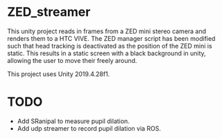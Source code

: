 # ZED_streamer
This unity project reads in frames from a ZED mini stereo camera and renders them to a HTC VIVE. 
The ZED manager script has been modified such that head tracking is deactivated as the position of the ZED mini is static. 
This results in a static screen with a black background in unity, allowing the user to move their freely around.

This project uses Unity 2019.4.28f1.

# TODO
- Add SRanipal to measure pupil dilation. 
- Add udp streamer to record pupil dilation via ROS. 
